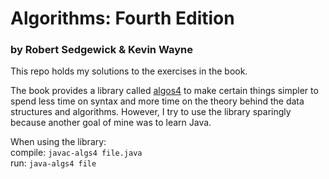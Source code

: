 # Algorithms: Fourth Edition
### by Robert Sedgewick & Kevin Wayne

This repo holds my solutions to the exercises in the book.  

The book provides a library called [algos4](https://algs4.cs.princeton.edu/code/) to make certain things simpler to spend less time on syntax and more time on the theory behind the data structures and algorithms. However, I try to use the library sparingly because another goal of mine was to learn Java.  

When using the library:  
compile: `javac-algs4 file.java`  
run: `java-algs4 file`